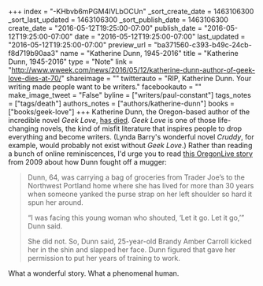 +++
index = "-KHbvb6mPGM4IVLbOCUn"
_sort_create_date = 1463106300
_sort_last_updated = 1463106300
_sort_publish_date = 1463106300
create_date = "2016-05-12T19:25:00-07:00"
publish_date = "2016-05-12T19:25:00-07:00"
date = "2016-05-12T19:25:00-07:00"
last_updated = "2016-05-12T19:25:00-07:00"
preview_url = "ba371560-c393-b49c-24cb-f8d719b90aa3"
name = "Katherine Dunn, 1945-2016"
title = "Katherine Dunn, 1945-2016"
type = "Note"
link = "http://www.wweek.com/news/2016/05/12/katherine-dunn-author-of-geek-love-dies-at-70/"
shareimage = ""
twitterauto = "RIP, Katherine Dunn. Your writing made people want to be writers."
facebookauto = ""
make_image_tweet = "False"
byline = ["writers/paul-constant"]
tags_notes = ["tags/death"]
authors_notes = ["authors/katherine-dunn"]
books = ["books/geek-love"]
+++
Katherine Dunn, the Oregon-based author of the incredible  novel *Geek Love*, [has died](http://www.wweek.com/news/2016/05/12/katherine-dunn-author-of-geek-love-dies-at-70/). *Geek Love* is one of those life-changing novels, the kind of misfit literature that inspires people to drop everything and become writers. (Lynda Barry's wonderful novel *Cruddy*, for example, would probably not exist without *Geek Love*.) Rather than reading a bunch of online reminiscences, I'd urge you to read [this OregonLive story](http://www.oregonlive.com/health/index.ssf/2009/11/boxing_day.html) from 2009 about how Dunn fought off a mugger:

<blockquote><p>Dunn, 64, was carrying a bag of groceries from Trader Joe’s to the Northwest Portland home where she has lived for more than 30 years when someone yanked the purse strap on her left shoulder so hard it spun her around.</p>

<p>“I was facing this young woman who shouted, ‘Let it go. Let it go,’” Dunn said.</p> 

<p>She did not. So, Dunn said, 25-year-old Brandy Amber Carroll kicked her in the shin and slapped her face. Dunn figured that gave her permission to put her years of training to work.</p></blockquote>

What a wonderful story. What a phenomenal human.